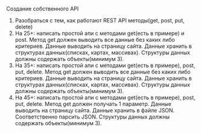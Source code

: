 Создание собственного API

1. Разобраться с тем, как работают REST API методы(get, post, put, delete)
2. На 25+: написать простой апи с методами get(есть в примере) и post. Метод get должен выводить все данные без каких либо критериев. Данные выводить на страницу сайта. Данные хранить в структурах данных(списках, картах, массивах). Структуры данных должны содержать объекты(минимум 3).
3. На 35+: написать простой апи с методами get(есть в примере), post, put, delete. Метод get должен выводить все данные без каких либо критериев. Данные выводить на страницу сайта. Данные хранить в структурах данных(списках, картах, массивах). Структуры данных должны содержать объекты(минимум 3).
4. На 45+: написать простой апи с методами get(есть в примере), post, put, delete. Метод get должен получать 1 параметр. Данные выводить на страницу сайта. Данные хранить в файле JSON. Соответственно парсить JSON. Структуры данных должны содержать объекты(минимум 3).